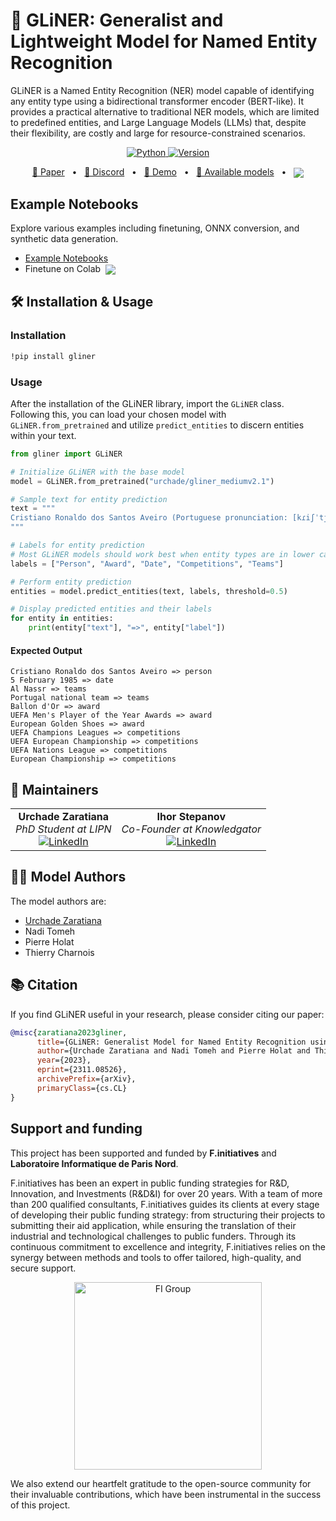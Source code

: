 # 👑 GLiNER: Generalist and Lightweight Model for Named Entity Recognition

GLiNER is a Named Entity Recognition (NER) model capable of identifying any entity type using a bidirectional transformer encoder (BERT-like). It provides a practical alternative to traditional NER models, which are limited to predefined entities, and Large Language Models (LLMs) that, despite their flexibility, are costly and large for resource-constrained scenarios.

<p align="center">
    <a href="https://pypi.org/project/gliner/" target="_blank">
        <img alt="Python" src="https://img.shields.io/badge/python-3670A0?style=for-the-badge&logo=python&logoColor=ffdd54" />
        <img alt="Version" src="https://img.shields.io/pypi/v/gliner?style=for-the-badge&color=3670A0">
    </a>
</p>

<p align="center">
    <a href="https://arxiv.org/abs/2311.08526">📄 Paper</a>
    <span>&nbsp;&nbsp;•&nbsp;&nbsp;</span>
    <a href="https://discord.gg/Y2yVxpSQnG">📢 Discord</a>
    <span>&nbsp;&nbsp;•&nbsp;&nbsp;</span>
    <a href="https://huggingface.co/spaces/urchade/gliner_mediumv2.1">🤗 Demo</a>
    <span>&nbsp;&nbsp;•&nbsp;&nbsp;</span>
    <a href="https://huggingface.co/models?library=gliner&sort=trending">🤗 Available models</a>
    <span>&nbsp;&nbsp;•&nbsp;&nbsp;</span>
    <a href="https://colab.research.google.com/drive/1mhalKWzmfSTqMnR0wQBZvt9-ktTsATHB?usp=sharing">
        <img align="center" src="https://colab.research.google.com/assets/colab-badge.svg" />
    </a>
</p>

## Example Notebooks

Explore various examples including finetuning, ONNX conversion, and synthetic data generation. 

- [Example Notebooks](https://github.com/urchade/GLiNER/tree/main/examples)
- Finetune on Colab &nbsp;[<img align="center" src="https://colab.research.google.com/assets/colab-badge.svg" />](https://colab.research.google.com/drive/1HNKd74cmfS9tGvWrKeIjSxBt01QQS7bq?usp=sharing)
## 🛠 Installation & Usage

### Installation
```bash
!pip install gliner
```

### Usage
After the installation of the GLiNER library, import the `GLiNER` class. Following this, you can load your chosen model with `GLiNER.from_pretrained` and utilize `predict_entities` to discern entities within your text.

```python
from gliner import GLiNER

# Initialize GLiNER with the base model
model = GLiNER.from_pretrained("urchade/gliner_mediumv2.1")

# Sample text for entity prediction
text = """
Cristiano Ronaldo dos Santos Aveiro (Portuguese pronunciation: [kɾiʃˈtjɐnu ʁɔˈnaldu]; born 5 February 1985) is a Portuguese professional footballer who plays as a forward for and captains both Saudi Pro League club Al Nassr and the Portugal national team. Widely regarded as one of the greatest players of all time, Ronaldo has won five Ballon d'Or awards,[note 3] a record three UEFA Men's Player of the Year Awards, and four European Golden Shoes, the most by a European player. He has won 33 trophies in his career, including seven league titles, five UEFA Champions Leagues, the UEFA European Championship and the UEFA Nations League. Ronaldo holds the records for most appearances (183), goals (140) and assists (42) in the Champions League, goals in the European Championship (14), international goals (128) and international appearances (205). He is one of the few players to have made over 1,200 professional career appearances, the most by an outfield player, and has scored over 850 official senior career goals for club and country, making him the top goalscorer of all time.
"""

# Labels for entity prediction
# Most GLiNER models should work best when entity types are in lower case or title case
labels = ["Person", "Award", "Date", "Competitions", "Teams"]

# Perform entity prediction
entities = model.predict_entities(text, labels, threshold=0.5)

# Display predicted entities and their labels
for entity in entities:
    print(entity["text"], "=>", entity["label"])
```

#### Expected Output

```
Cristiano Ronaldo dos Santos Aveiro => person
5 February 1985 => date
Al Nassr => teams
Portugal national team => teams
Ballon d'Or => award
UEFA Men's Player of the Year Awards => award
European Golden Shoes => award
UEFA Champions Leagues => competitions
UEFA European Championship => competitions
UEFA Nations League => competitions
European Championship => competitions
```
## 🌟 Maintainers

<div align="center">
  <table>
    <tr>
      <td align="center">
        <strong>Urchade Zaratiana</strong><br>
        <em>PhD Student at LIPN</em><br>
        <a href="https://www.linkedin.com/in/urchade-zaratiana/"><img src="https://img.shields.io/badge/LinkedIn-0077B5?style=for-the-badge&logo=linkedin&logoColor=white" alt="LinkedIn" /></a>
      </td>
      <td align="center">
        <strong>Ihor Stepanov</strong><br>
        <em>Co-Founder at Knowledgator</em><br>
        <a href="https://www.linkedin.com/in/ihor-stepanov/"><img src="https://img.shields.io/badge/LinkedIn-0077B5?style=for-the-badge&logo=linkedin&logoColor=white" alt="LinkedIn" /></a>
      </td>
    </tr>
  </table>
</div>

## 👨‍💻 Model Authors
The model authors are:
* [Urchade Zaratiana](https://huggingface.co/urchade)
* Nadi Tomeh
* Pierre Holat
* Thierry Charnois

## 📚 Citation

If you find GLiNER useful in your research, please consider citing our paper:

```bibtex
@misc{zaratiana2023gliner,
      title={GLiNER: Generalist Model for Named Entity Recognition using Bidirectional Transformer}, 
      author={Urchade Zaratiana and Nadi Tomeh and Pierre Holat and Thierry Charnois},
      year={2023},
      eprint={2311.08526},
      archivePrefix={arXiv},
      primaryClass={cs.CL}
}
```
## Support and funding

This project has been supported and funded by **F.initiatives** and **Laboratoire Informatique de Paris Nord**.

F.initiatives has been an expert in public funding strategies for R&D, Innovation, and Investments (R&D&I) for over 20 years. With a team of more than 200 qualified consultants, F.initiatives guides its clients at every stage of developing their public funding strategy: from structuring their projects to submitting their aid application, while ensuring the translation of their industrial and technological challenges to public funders. Through its continuous commitment to excellence and integrity, F.initiatives relies on the synergy between methods and tools to offer tailored, high-quality, and secure support.

<p align="center">
  <img src="logo/FI_COMPLET_CW.png" alt="FI Group" width="300"/>
</p>

We also extend our heartfelt gratitude to the open-source community for their invaluable contributions, which have been instrumental in the success of this project.


